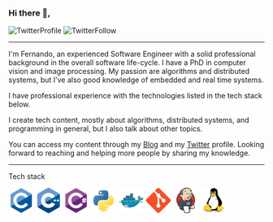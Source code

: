 ### Hi there 👋, 
![TwitterProfile](https://img.shields.io/twitter/url?label=Franc0Fernand0&style=social&url=https%3A%2F%2Ftwitter.com%2FFranc0Fernand0) ![TwitterFollow](https://img.shields.io/twitter/follow/Franc0Fernand0?label=People%20following%20me&style=social)

---

I'm Fernando, an experienced Software Engineer with a solid professional background in the overall software life-cycle. I have a PhD in computer vision and image processing. My passion are algorithms and distributed systems, but I've also good knowledge of embedded and real time systems.

I have professional experience with the technologies listed in the tech stack below.

I create tech content, mostly about algorithms, distributed systems, and programming in general, but I also talk about other topics. 

You can access my content through my [Blog](https://www.francofernando.com) and my [Twitter](https://twitter.com/Franc0Fernand0) profile. Looking forward to reaching and helping more people by sharing my knowledge.

---

Tech stack

<img src="https://github.com/devicons/devicon/blob/master/icons/c/c-original.svg" alt="c logo" width="50px" height="50px"> <img src="https://github.com/devicons/devicon/blob/master/icons/cplusplus/cplusplus-original.svg" alt="cpp logo" width="50px" height="50px"> <img src="https://github.com/devicons/devicon/blob/master/icons/csharp/csharp-original.svg" alt="csharp logo" width="50px" height="50px"> <img src="https://github.com/devicons/devicon/blob/master/icons/python/python-original.svg" alt="python logo" width="50px" height="50px"> <img src="https://github.com/devicons/devicon/blob/master/icons/docker/docker-original.svg" alt="docker logo" width="50px" height="50px"> <img src="https://github.com/devicons/devicon/blob/master/icons/git/git-original.svg" alt="git logo" width="50px" height="50px"> <img src="https://github.com/devicons/devicon/blob/master/icons/jenkins/jenkins-original.svg" alt="jenkins logo" width="50px" height="50px"> <img src="https://github.com/devicons/devicon/blob/master/icons/linux/linux-original.svg" alt="linux logo" width="50px" height="50px">
<!-- 
**FrancoFernando/FrancoFernando** is a ✨ _special_ ✨ repository because its `README.md` (this file) appears on your GitHub profile.

Here are some ideas to get you started:

- 🔭 I’m currently working on ...
- 🌱 I’m currently learning ...
- 👯 I’m looking to collaborate on ...
- 🤔 I’m looking for help with ...
- 💬 Ask me about ...
- 📫 How to reach me: ...
- 😄 Pronouns: ...
- ⚡ Fun fact: ...
-->
